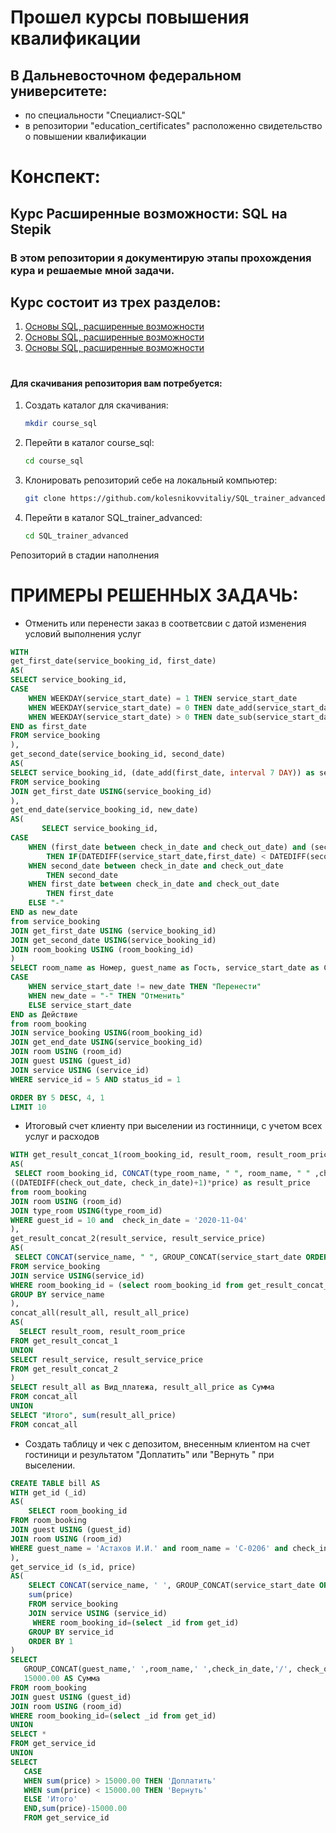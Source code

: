 # Прошел курсы повышения квалификации
## В Дальневосточном федеральном университете:
* по специальности "Специалист-SQL"
* в репозитории "education_certificates" расположенно свидетельство о повышении квалификации
#

# Конспект:
##  Курс Расширенные возможности: SQL на Stepik  
### В этом репозитории я документирую этапы прохождения кура и решаемые мной задачи.
## Курс состоит из трех разделов:
1. <a href="https://github.com/kolesnikovvitaliy/SQL_trainer_advanced/tree/main/1_Основы_SQL_расширенные_возможности">Основы SQL, расширенные возможности</a>
2. <a href="https://github.com/kolesnikovvitaliy/SQL_trainer_advanced/tree/main/1_Основы_SQL_расширенные_возможности">Основы SQL, расширенные возможности</a>
3. <a href="https://github.com/kolesnikovvitaliy/SQL_trainer_advanced/tree/main/1_Основы_SQL_расширенные_возможности">Основы SQL, расширенные возможности</a>
#
#### Для скачивания репозитория вам потребуется:
1. Создать каталог для скачивания:
   ```bash
   mkdir course_sql
    ```
2. Перейти в каталог course_sql:
   ```bash
   cd course_sql
    ```
3. Клонировать репозиторий себе на локальный компьютер:
   ```bash
   git clone https://github.com/kolesnikovvitaliy/SQL_trainer_advanced.git
    ```
4. Перейти в каталог SQL_trainer_advanced:
   ```bash
   cd SQL_trainer_advanced
    ```
Репозиторий в стадии наполнения

# ПРИМЕРЫ РЕШЕННЫХ ЗАДАЧЬ:
* Отменить или перенести заказ в соответсвии с датой изменения условий выполнения услуг
```SQL
WITH
get_first_date(service_booking_id, first_date)
AS(
SELECT service_booking_id,
CASE
    WHEN WEEKDAY(service_start_date) = 1 THEN service_start_date
    WHEN WEEKDAY(service_start_date) = 0 THEN date_add(service_start_date, interval (WEEKDAY(service_start_date)+1) DAY)
    WHEN WEEKDAY(service_start_date) > 0 THEN date_sub(service_start_date, interval (WEEKDAY(service_start_date)-1) DAY)
END as first_date
FROM service_booking
),
get_second_date(service_booking_id, second_date)
AS(
SELECT service_booking_id, (date_add(first_date, interval 7 DAY)) as second_date
FROM service_booking
JOIN get_first_date USING(service_booking_id)
),
get_end_date(service_booking_id, new_date)
AS(
       SELECT service_booking_id,
CASE 
    WHEN (first_date between check_in_date and check_out_date) and (second_date between check_in_date and check_out_date) 
        THEN IF(DATEDIFF(service_start_date,first_date) < DATEDIFF(second_date,service_start_date),first_date,second_date) 
    WHEN second_date between check_in_date and check_out_date
        THEN second_date
    WHEN first_date between check_in_date and check_out_date
        THEN first_date
    ELSE "-"
END as new_date
from service_booking
JOIN get_first_date USING (service_booking_id)
JOIN get_second_date USING(service_booking_id)
JOIN room_booking USING (room_booking_id)
)
SELECT room_name as Номер, guest_name as Гость, service_start_date as Старая_дата, new_date as Новая_дата,
CASE 
    WHEN service_start_date != new_date THEN "Перенести"
    WHEN new_date = "-" THEN "Отменить"
    ELSE service_start_date
END as Действие
from room_booking
JOIN service_booking USING(room_booking_id)
JOIN get_end_date USING(service_booking_id)
JOIN room USING (room_id)
JOIN guest USING (guest_id)
JOIN service USING (service_id)
WHERE service_id = 5 AND status_id = 1

ORDER BY 5 DESC, 4, 1
LIMIT 10
 ```
 * Итоговый счет клиенту при выселении из гостинници, с учетом всех услуг и расходов
  ```SQL
  WITH get_result_concat_1(room_booking_id, result_room, result_room_price)
AS(
   SELECT room_booking_id, CONCAT(type_room_name, " ", room_name, " " ,check_in_date, "/", check_out_date) as result_room,
((DATEDIFF(check_out_date, check_in_date)+1)*price) as result_price
from room_booking
JOIN room USING (room_id)
JOIN type_room USING(type_room_id)
WHERE guest_id = 10 and  check_in_date = '2020-11-04'
),
get_result_concat_2(result_service, result_service_price)
AS(
   SELECT CONCAT(service_name, " ", GROUP_CONCAT(service_start_date ORDER BY 1 separator ',' )) as result_service ,  sum(price) as result_service_price
FROM service_booking
JOIN service USING(service_id)
WHERE room_booking_id = (select room_booking_id from get_result_concat_1)
GROUP BY service_name
),
concat_all(result_all, result_all_price)
AS(
    SELECT result_room, result_room_price
FROM get_result_concat_1
UNION
SELECT result_service, result_service_price
FROM get_result_concat_2
)
SELECT result_all as Вид_платежа, result_all_price as Сумма
FROM concat_all 
UNION
SELECT "Итого", sum(result_all_price)
FROM concat_all
   ```
* Создать таблицу и чек с депозитом, внесенным клиентом на счет гостиници и результатом "Доплатить" или "Вернуть " при выселении.
```SQL
CREATE TABLE bill AS
WITH get_id (_id)
AS(
    SELECT room_booking_id 
FROM room_booking
JOIN guest USING (guest_id)
JOIN room USING (room_id)
WHERE guest_name = 'Астахов И.И.' and room_name = 'С-0206' and check_in_date = '2021-01-13'
),
get_service_id (s_id, price)
AS(
    SELECT CONCAT(service_name, ' ', GROUP_CONCAT(service_start_date ORDER BY service_start_date)),
    sum(price)
    FROM service_booking
    JOIN service USING (service_id)
     WHERE room_booking_id=(select _id from get_id)
    GROUP BY service_id
    ORDER BY 1
)
SELECT 
   GROUP_CONCAT(guest_name,' ',room_name,' ',check_in_date,'/', check_out_date) AS Вид_платежа,
   15000.00 AS Сумма
FROM room_booking
JOIN guest USING (guest_id)
JOIN room USING (room_id)
WHERE room_booking_id=(select _id from get_id)
UNION
SELECT *
FROM get_service_id
UNION
SELECT 
   CASE 
   WHEN sum(price) > 15000.00 THEN 'Доплатить'
   WHEN sum(price) < 15000.00 THEN 'Вернуть'
   ELSE 'Итого'
   END,sum(price)-15000.00
   FROM get_service_id
  ```